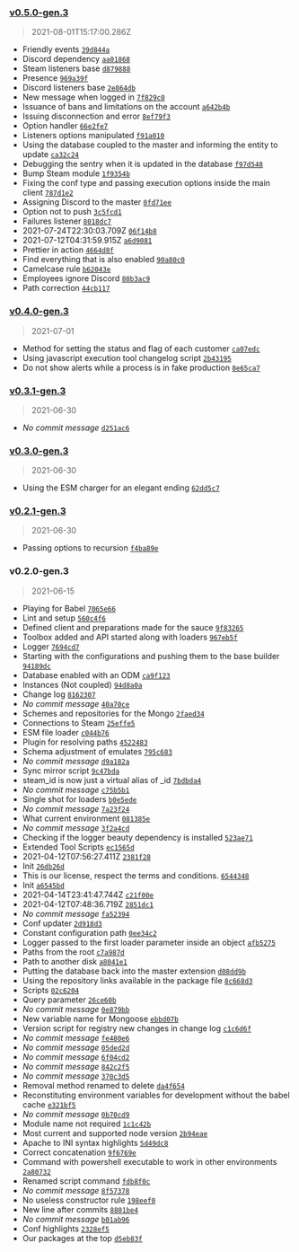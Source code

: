 ### [v0.5.0-gen.3](https://github.com/ruj/retromada/compare/v0.4.0-gen.3...v0.5.0-gen.3)

> 2021-08-01T15:17:00.286Z

- Friendly events [`39d844a`](https://github.com/ruj/retromada/commit/39d844ac5ab5b91fcc1806af5903b19c56b5922f)
- Discord dependency [`aa01868`](https://github.com/ruj/retromada/commit/aa01868c0fd65f2bf146d10718ac2c74b7bfa067)
- Steam listeners base [`d879888`](https://github.com/ruj/retromada/commit/d87988803a2519250f371b91cc38f6f28da08caf)
- Presence [`969a39f`](https://github.com/ruj/retromada/commit/969a39fce0fccec20c237e5b7ecadb2be56c3bcf)
- Discord listeners base [`2e864db`](https://github.com/ruj/retromada/commit/2e864dbb60c70b3a235bffeba8e08f158b09b140)
- New message when logged in [`7f829c0`](https://github.com/ruj/retromada/commit/7f829c0142559e5a3a2db51166137a5dae60b10d)
- Issuance of bans and limitations on the account [`a642b4b`](https://github.com/ruj/retromada/commit/a642b4bd79c977411f4e74bc43417c9c527ee4e5)
- Issuing disconnection and error [`8ef79f3`](https://github.com/ruj/retromada/commit/8ef79f3480f120028d1a8d47e2da100cfb69e1e1)
- Option handler [`66e2fe7`](https://github.com/ruj/retromada/commit/66e2fe7a30bc65ccb9f343c286cb913d98d8e539)
- Listeners options manipulated [`f91a010`](https://github.com/ruj/retromada/commit/f91a010e4d1322c9e7b00acf6053ccba072d3cff)
- Using the database coupled to the master and informing the entity to update [`ca32c24`](https://github.com/ruj/retromada/commit/ca32c24dff98e79f89ce1b172e15110932da41c2)
- Debugging the sentry when it is updated in the database [`f97d548`](https://github.com/ruj/retromada/commit/f97d5481921c0d93aff41810b1a643b3650edea0)
- Bump Steam module [`1f9354b`](https://github.com/ruj/retromada/commit/1f9354b30bbda2c57b5c1c0559385c6ac3f0b624)
- Fixing the conf type and passing execution options inside the main client [`787d1e2`](https://github.com/ruj/retromada/commit/787d1e26b6d905903421f667a35ebeba459a6ad7)
- Assigning Discord to the master [`0fd71ee`](https://github.com/ruj/retromada/commit/0fd71ee05f2eab563d812ad7b71f56c16955bf2e)
- Option not to push [`3c5fcd1`](https://github.com/ruj/retromada/commit/3c5fcd115329385e683c2735b24fcf42985ac2e8)
- Failures listener [`8018dc7`](https://github.com/ruj/retromada/commit/8018dc771cd500371d80adc5baa33e0d18a38a44)
- 2021-07-24T22:30:03.709Z [`06f14b8`](https://github.com/ruj/retromada/commit/06f14b8f51a10d12e4c33c839e29b8d2a0631938)
- 2021-07-12T04:31:59.915Z [`a6d9081`](https://github.com/ruj/retromada/commit/a6d9081dc2e4e1bd01305b17d8cf0f510e3b7c14)
- Prettier in action [`4664d8f`](https://github.com/ruj/retromada/commit/4664d8f7da4d2964d71590348583f732be7cda04)
- Find everything that is also enabled [`90a80c0`](https://github.com/ruj/retromada/commit/90a80c002adb74cba0d773bfacc89c1c9a003320)
- Camelcase rule [`b62043e`](https://github.com/ruj/retromada/commit/b62043e2f3a7edcc90912068949c59fbfb060a64)
- Employees ignore Discord [`80b3ac9`](https://github.com/ruj/retromada/commit/80b3ac9513f66e45e3861972a751fabac22d1a98)
- Path correction [`44cb117`](https://github.com/ruj/retromada/commit/44cb117c49ee3dbf3081e9aef48b1e72eaf540f3)

### [v0.4.0-gen.3](https://github.com/ruj/retromada/compare/v0.3.1-gen.3...v0.4.0-gen.3)

> 2021-07-01

- Method for setting the status and flag of each customer [`ca07edc`](https://github.com/ruj/retromada/commit/ca07edc2fcb3574c2b9740fdcdc87c96f37aa7bb)
- Using javascript execution tool changelog script [`2b43195`](https://github.com/ruj/retromada/commit/2b4319552ad19b20e723a939a3ac31e427cf2f3c)
- Do not show alerts while a process is in fake production [`8e65ca7`](https://github.com/ruj/retromada/commit/8e65ca7412167166ab4685eb8c34f322b36c4c7b)

### [v0.3.1-gen.3](https://github.com/ruj/retromada/compare/v0.3.0-gen.3...v0.3.1-gen.3)

> 2021-06-30

- _No commit message_ [`d251ac6`](https://github.com/ruj/retromada/commit/d251ac625c89e6009c15ffc81bbf3cca9717921e)

### [v0.3.0-gen.3](https://github.com/ruj/retromada/compare/v0.2.1-gen.3...v0.3.0-gen.3)

> 2021-06-30

- Using the ESM charger for an elegant ending [`62dd5c7`](https://github.com/ruj/retromada/commit/62dd5c779b7a912cacff1f41f1efb33f7ce35a12)

### [v0.2.1-gen.3](https://github.com/ruj/retromada/compare/v0.2.0-gen.3...v0.2.1-gen.3)

> 2021-06-30

- Passing options to recursion [`f4ba89e`](https://github.com/ruj/retromada/commit/f4ba89e8f857593b64e2523d81c493b8a3094137)

### v0.2.0-gen.3

> 2021-06-15

- Playing for Babel [`7065e66`](https://github.com/ruj/retromada/commit/7065e663af52e3efdf5090638dbc29fa457d4a77)
- Lint and setup [`560c4f6`](https://github.com/ruj/retromada/commit/560c4f64cd4381c4d9e1cc54cf48549df2755262)
- Defined client and preparations made for the sauce [`9f83265`](https://github.com/ruj/retromada/commit/9f8326561fe7c6bf7e8baf5f5e2daba9a5d204b5)
- Toolbox added and API started along with loaders [`967eb5f`](https://github.com/ruj/retromada/commit/967eb5f63ad28cf72af56efae46d60d29f25f8d0)
- Logger [`7694cd7`](https://github.com/ruj/retromada/commit/7694cd705d65d60eaef82eba8bfd8e6eb75b432e)
- Starting with the configurations and pushing them to the base builder [`94189dc`](https://github.com/ruj/retromada/commit/94189dc2dcf60b9d164efb5ac8343eda2c2b5093)
- Database enabled with an ODM [`ca9f123`](https://github.com/ruj/retromada/commit/ca9f1232a50cdd4ca7e725c4a631b77893fd56eb)
- Instances (Not coupled) [`94d8a0a`](https://github.com/ruj/retromada/commit/94d8a0a3e81812fe9c8cd77bffae8b1088fd7fcd)
- Change log [`8162307`](https://github.com/ruj/retromada/commit/8162307d5e475f9fd328562fe8ef75ffeb11e496)
- _No commit message_ [`40a70ce`](https://github.com/ruj/retromada/commit/40a70ce4660bec8dcad1b5e0bdfcdd9822f598b6)
- Schemes and repositories for the Mongo [`2faed34`](https://github.com/ruj/retromada/commit/2faed34f61269643e504f309d0fd1ca70f42173d)
- Connections to Steam [`25effe5`](https://github.com/ruj/retromada/commit/25effe59a4c3a0edb103705535055cc0ec9b16fe)
- ESM file loader [`c044b76`](https://github.com/ruj/retromada/commit/c044b765b58c25999dd22db7d8425404d053a363)
- Plugin for resolving paths [`4522483`](https://github.com/ruj/retromada/commit/45224838663c0a555125e27b62428046fb574a56)
- Schema adjustment of emulates [`795c683`](https://github.com/ruj/retromada/commit/795c68312f1cdfa25e0b9f9bf3027a9be84eee0f)
- _No commit message_ [`d9a182a`](https://github.com/ruj/retromada/commit/d9a182ae2af474dd5dd98369c898d7ee396f9aa0)
- Sync mirror script [`9c47bda`](https://github.com/ruj/retromada/commit/9c47bdaa5ec9c38e9aca58b21791f47259ec1b05)
- steam_id is now just a virtual alias of _id [`7bdbda4`](https://github.com/ruj/retromada/commit/7bdbda4799aee47bb6cd338631580a6f84adcc1f)
- _No commit message_ [`c75b5b1`](https://github.com/ruj/retromada/commit/c75b5b108fb2a2aa98e7bbeb8921ed22017ab91b)
- Single shot for loaders [`b0e5ede`](https://github.com/ruj/retromada/commit/b0e5ede6935614ddcb49f39def52e05cfce91e00)
- _No commit message_ [`7a23f24`](https://github.com/ruj/retromada/commit/7a23f246d94af060d0c390f195d42a34a9d798f5)
- What current environment [`081385e`](https://github.com/ruj/retromada/commit/081385e7bd6005174b55751abb759bc5dc337eb5)
- _No commit message_ [`3f2a4cd`](https://github.com/ruj/retromada/commit/3f2a4cd3d47f5b6b14d33cd660a773e088959522)
- Checking if the logger beauty dependency is installed [`523ae71`](https://github.com/ruj/retromada/commit/523ae71097f71edcfd93c71cbeff20c6f02c603d)
- Extended Tool Scripts [`ec1565d`](https://github.com/ruj/retromada/commit/ec1565d9610fbf76d1f96ddb050be14a7b13e483)
- 2021-04-12T07:56:27.411Z [`2381f28`](https://github.com/ruj/retromada/commit/2381f28d67abc10d29c6f929227b11bb07c30ac1)
- Init [`26db26d`](https://github.com/ruj/retromada/commit/26db26dc0f6e364d3d8582f93c0bfb5bdbb19ed7)
- This is our license, respect the terms and conditions. [`6544348`](https://github.com/ruj/retromada/commit/6544348071618e8e7be7083c6f44c6b37596a0d6)
- Init [`a6545bd`](https://github.com/ruj/retromada/commit/a6545bd22587c94eb9f73ff92a7aa36a5910fe95)
- 2021-04-14T23:41:47.744Z [`c21f00e`](https://github.com/ruj/retromada/commit/c21f00e5169cd726a4f5aa0e7bb1fa368cab245e)
- 2021-04-12T07:48:36.719Z [`2851dc1`](https://github.com/ruj/retromada/commit/2851dc1649bc790443f736403856a97f683ec010)
- _No commit message_ [`fa52394`](https://github.com/ruj/retromada/commit/fa52394599e4c21fe58fac28a556eabe944e5280)
- Conf updater [`2d918d3`](https://github.com/ruj/retromada/commit/2d918d3b9ad26349b415374e1c1fd013be072762)
- Constant configuration path [`0ee34c2`](https://github.com/ruj/retromada/commit/0ee34c2a830e00ecceb4590bdfad6e4b1af08974)
- Logger passed to the first loader parameter inside an object [`afb5275`](https://github.com/ruj/retromada/commit/afb5275098efa0ea84497115706a65e30e7373b3)
- Paths from the root [`c7a987d`](https://github.com/ruj/retromada/commit/c7a987d47582023122f62ca318f5b04121bf6ac5)
- Path to another disk [`a8041e1`](https://github.com/ruj/retromada/commit/a8041e16a06e298b33e42e407d98e6e006e91b0e)
- Putting the database back into the master extension [`d08dd9b`](https://github.com/ruj/retromada/commit/d08dd9bdfb3f972971fcc080ee4aab832d35b845)
- Using the repository links available in the package file [`8c668d3`](https://github.com/ruj/retromada/commit/8c668d3e5d6f5db5450ba3821a35e74e91d28854)
- Scripts [`02c6204`](https://github.com/ruj/retromada/commit/02c62047e89ec2dc9b4f61e17fb80235fcf88511)
- Query parameter [`26ce60b`](https://github.com/ruj/retromada/commit/26ce60b1ebffca06fedc73ee5f297b43fd7b30b6)
- _No commit message_ [`0e879bb`](https://github.com/ruj/retromada/commit/0e879bb3c853eb717ed0942d6d4b61ab770144c4)
- New variable name for Mongoose [`ebbd07b`](https://github.com/ruj/retromada/commit/ebbd07bb080e78671d5230ef972e6616a8f830ee)
- Version script for registry new changes in change log [`c1c6d6f`](https://github.com/ruj/retromada/commit/c1c6d6f3bf0b1e8e8f2caa1aa44d697b03f1ff31)
- _No commit message_ [`fe480e6`](https://github.com/ruj/retromada/commit/fe480e61e3be3672604116f317bb308922fdb9a3)
- _No commit message_ [`05ded2d`](https://github.com/ruj/retromada/commit/05ded2d13fffda1ce29cbc6ab1d89c6835b510cd)
- _No commit message_ [`6f04cd2`](https://github.com/ruj/retromada/commit/6f04cd2e1347e149cba77040783d3b91489ba237)
- _No commit message_ [`842c2f5`](https://github.com/ruj/retromada/commit/842c2f57d56415f7a006086cd18307e23b6e5853)
- _No commit message_ [`370c3d5`](https://github.com/ruj/retromada/commit/370c3d5f875e46f8bb56e94d78f906a1688c9a1f)
- Removal method renamed to delete [`da4f654`](https://github.com/ruj/retromada/commit/da4f6541b95eb64ab42089a2692416e4f96bd676)
- Reconstituting environment variables for development without the babel cache [`e321bf5`](https://github.com/ruj/retromada/commit/e321bf5ba4d06d1bf7297fa7bf77ad10edd5d0cc)
- _No commit message_ [`0b70cd9`](https://github.com/ruj/retromada/commit/0b70cd9700216944aae4ed07cc5fcd794d2b5cae)
- Module name not required [`1c1c42b`](https://github.com/ruj/retromada/commit/1c1c42ba7ac37cf42f625b2dd4a0760242829f9e)
- Most current and supported node version [`2b94eae`](https://github.com/ruj/retromada/commit/2b94eaeebb3fac5c391168eb1dd74c5cbeb1bb15)
- Apache to INI syntax highlights [`5d49dc8`](https://github.com/ruj/retromada/commit/5d49dc81a4f5bf4ebf42a7a63fe1bc6bb700ac29)
- Correct concatenation [`9f6769e`](https://github.com/ruj/retromada/commit/9f6769e0c626e53e67b61d8d9aea584946842e6e)
- Command with powershell executable to work in other environments [`2a80732`](https://github.com/ruj/retromada/commit/2a8073243f2177b523a0319f26111762a10787b4)
- Renamed script command [`fdb8f0c`](https://github.com/ruj/retromada/commit/fdb8f0ca9c600aa7924d3a0310774a22ce3de35c)
- _No commit message_ [`8f57378`](https://github.com/ruj/retromada/commit/8f57378467e74f5a73d7713ba81cdbbc79d9f9b7)
- No useless constructor rule [`198eef0`](https://github.com/ruj/retromada/commit/198eef05dfc13c60e8299eef74b16915915a3476)
- New line after commits [`8801be4`](https://github.com/ruj/retromada/commit/8801be4ff69c28c04a8c2d9ab6f717fdcc79c4ce)
- _No commit message_ [`b01ab96`](https://github.com/ruj/retromada/commit/b01ab969072046f9f08a49c9c9caaa31e07a83d2)
- Conf highlights [`2328ef5`](https://github.com/ruj/retromada/commit/2328ef5077b8c85dc702367ca8b3f74afc605e44)
- Our packages at the top [`d5eb83f`](https://github.com/ruj/retromada/commit/d5eb83f5332acddd38bb64d6617e941859a7b2a7)
